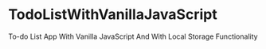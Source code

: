 # TodoListWithVanillaJavaScript
To-do List App With Vanilla JavaScript And With Local Storage Functionality  
